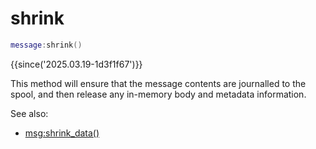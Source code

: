 # shrink

```lua
message:shrink()
```

{{since('2025.03.19-1d3f1f67')}}

This method will ensure that the message contents are journalled to the spool,
and then release any in-memory body and metadata information.

See also:
* [msg:shrink_data()](shrink_data.md)
